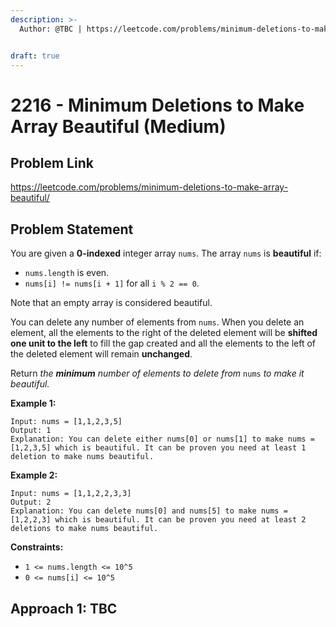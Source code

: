 ```yaml
---
description: >-
  Author: @TBC | https://leetcode.com/problems/minimum-deletions-to-make-array-beautiful/


draft: true
---
```


# 2216 - Minimum Deletions to Make Array Beautiful (Medium)

## Problem Link

https://leetcode.com/problems/minimum-deletions-to-make-array-beautiful/

## Problem Statement

You are given a **0-indexed** integer array `nums`. The array `nums` is **beautiful** if:

- `nums.length` is even.
- `nums[i] != nums[i + 1]` for all `i % 2 == 0`.

Note that an empty array is considered beautiful.

You can delete any number of elements from `nums`. When you delete an element, all the elements to the right of the deleted element will be **shifted one unit to the left** to fill the gap created and all the elements to the left of the deleted element will remain **unchanged**.

Return _the **minimum** number of elements to delete from_ `nums` _to make it beautiful._

**Example 1:**

```
Input: nums = [1,1,2,3,5]
Output: 1
Explanation: You can delete either nums[0] or nums[1] to make nums = [1,2,3,5] which is beautiful. It can be proven you need at least 1 deletion to make nums beautiful.
```

**Example 2:**

```
Input: nums = [1,1,2,2,3,3]
Output: 2
Explanation: You can delete nums[0] and nums[5] to make nums = [1,2,2,3] which is beautiful. It can be proven you need at least 2 deletions to make nums beautiful.
```

**Constraints:**

- `1 <= nums.length <= 10^5`
- `0 <= nums[i] <= 10^5`

## Approach 1: TBC

